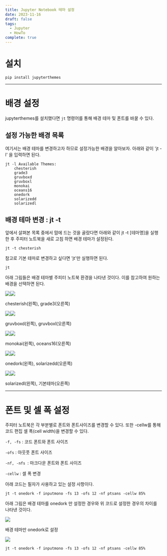 ```yaml
---
title: Jupyter Notebook 테마 설정
date: 2023-11-16
draft: false
tags:
  - Jupyter
  - HowTo
complete: true
---
```

# 설치 

```
pip install jupyterthemes
```

---

# 배경 설정

jupyterthemes를 설치했다면 `jt` 명령어를 통해 배경 테마 및 폰트를 바꿀 수 있다.

## 설정 가능한 배경 목록

여기서는 배경 테마를 변경하고자 하므로 설정가능한 배경을 알아보자. 아래와 같이 'jt -l' 을 입력하면 된다.

```
jt -l Available Themes:   
	chesterish   
	grade3   
	gruvboxd   
	gruvboxl   
	monokai   
	oceans16   
	onedork   
	solarizedd   
	solarizedl
```



## 배경 테마 변경 : jt -t

앞에서 살펴본 목록 중에서 맘에 드는 것을 골랐다면 아래와 같이 jt -t [테마명]을 실행한 후 주피터 노트북을 새로 고침 하면 배경 테마가 설정된다.

```
jt -t chesterish
```

참고로 기본 테마로 변경하고 싶다면 'jt'만 실행하면 된다.

```
jt
```

아래 그림들은 배경 테마별 주피터 노트북 환경을 나타낸 것이다. 이를 참고하여 원하는 배경을 선택하면 된다.

![](https://blog.kakaocdn.net/dn/msOse/btrMInILyj6/G7WMVBWpKihSQ0dMet4Kc0/img.png)![](https://blog.kakaocdn.net/dn/baqCWO/btrMIxRQyZw/iPCAKlDH8niEk3lDo3OlmK/img.png)

chesterish(왼쪽), grade3(오른쪽)

![](https://blog.kakaocdn.net/dn/c1LMeL/btrMJZzPILY/QeBHUTGFiVXzObwojkclx1/img.png)![](https://blog.kakaocdn.net/dn/Sxjex/btrMKWbBOIl/kUbOcnQtxuq17IzAbeCxzK/img.png)

gruvboxd(왼쪽), gruvboxl(오른쪽)

![](https://blog.kakaocdn.net/dn/cIb3Rw/btrMIYaoReZ/x4uOeXd9xIoMfwJscZONGk/img.png)![](https://blog.kakaocdn.net/dn/oPv6j/btrMJkqJLA1/pIWabkMuKhPnZhxqKXU8K1/img.png)

monokai(왼쪽), oceans16(오른쪽)

![](https://blog.kakaocdn.net/dn/RoZcY/btrMJQpre69/9hk3xDfmZSKKLrPTJ1YAeK/img.png)![](https://blog.kakaocdn.net/dn/cvNP7r/btrMI2RpIsl/nGQ6MpmnMKKkF5Wk9uKJF0/img.png)

onedork(왼쪽), solarizedd(오른쪽)

![](https://blog.kakaocdn.net/dn/cojmCD/btrMI4IpebY/XZ0GtXL10oKYT4NZV274nk/img.png)![](https://blog.kakaocdn.net/dn/bkpVvx/btrMJlQKZEl/OwyKHpaAzREJu3hKKIh9k0/img.png)

solarizedl(왼쪽), 기본테마(오른쪽)

---

# 폰트 및 셀 폭 설정

주피터 노트북은 각 부분별로 폰트와 폰트사이즈를 변경할 수 있다. 또한 -cellw를 통해 코드 편집 셀 폭(cell width)을 변경할 수 있다.

`-f, -fs` : 코드 폰트와 폰트 사이즈

`-ofs` : 아웃풋 폰트 사이즈

`-nf, -nfs `: 마크다운 폰트와 폰트 사이즈

`-cellw` : 셀 폭 변경

아래 코드는 필자가 사용하고 있는 설정 사항이다.

```
jt -t onedork -f inputmono -fs 13 -ofs 12 -nf ptsans -cellw 85%
```

아래 그림은 배경 테마를 onedork 만 설정한 경우와 위 코드로 설정한 경우의 차이를 나타낸 것이다.

![](https://blog.kakaocdn.net/dn/muSr5/btrMKnm0xro/oKstrcAkIebFk1De8UNB5k/img.png)

배경 테마만 onedork로 설정

![](https://blog.kakaocdn.net/dn/bXjCwG/btrMIwrVTJq/94Yt8SM0xiTYfA0HK2Jqdk/img.png)

`jt -t onedork -f inputmono -fs 13 -ofs 12 -nf ptsans -cellw 85%`